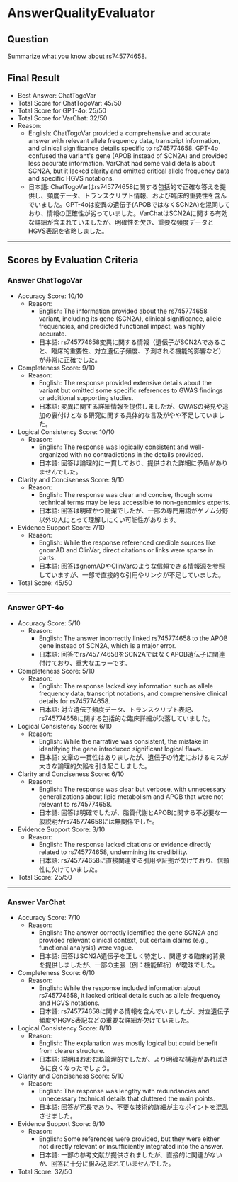 # AnswerQualityEvaluator

## Question

Summarize what you know about rs745774658.

## Final Result

- Best Answer: ChatTogoVar
- Total Score for ChatTogoVar: 45/50
- Total Score for GPT-4o: 25/50
- Total Score for VarChat: 32/50
- Reason:
  - English: ChatTogoVar provided a comprehensive and accurate answer with relevant allele frequency data, transcript information, and clinical significance details specific to rs745774658. GPT-4o confused the variant's gene (APOB instead of SCN2A) and provided less accurate information. VarChat had some valid details about SCN2A, but it lacked clarity and omitted critical allele frequency data and specific HGVS notations.
  - 日本語: ChatTogoVarはrs745774658に関する包括的で正確な答えを提供し、頻度データ、トランスクリプト情報、および臨床的重要性を含んでいました。GPT-4oは変異の遺伝子(APOBではなくSCN2A)を混同しており、情報の正確性が劣っていました。VarChatはSCN2Aに関する有効な詳細が含まれていましたが、明確性を欠き、重要な頻度データとHGVS表記を省略しました。

---

## Scores by Evaluation Criteria

### Answer ChatTogoVar
- Accuracy Score: 10/10
  - Reason: 
    - English: The information provided about the rs745774658 variant, including its gene (SCN2A), clinical significance, allele frequencies, and predicted functional impact, was highly accurate.
    - 日本語: rs745774658変異に関する情報（遺伝子がSCN2Aであること、臨床的重要性、対立遺伝子頻度、予測される機能的影響など）が非常に正確でした。
- Completeness Score: 9/10
  - Reason: 
    - English: The response provided extensive details about the variant but omitted some specific references to GWAS findings or additional supporting studies.
    - 日本語: 変異に関する詳細情報を提供しましたが、GWASの発見や追加の裏付けとなる研究に関する具体的な言及がやや不足していました。
- Logical Consistency Score: 10/10
  - Reason: 
    - English: The response was logically consistent and well-organized with no contradictions in the details provided.
    - 日本語: 回答は論理的に一貫しており、提供された詳細に矛盾がありませんでした。
- Clarity and Conciseness Score: 9/10
  - Reason: 
    - English: The response was clear and concise, though some technical terms may be less accessible to non-genomics experts.
    - 日本語: 回答は明確かつ簡潔でしたが、一部の専門用語がゲノム分野以外の人にとって理解しにくい可能性があります。
- Evidence Support Score: 7/10
  - Reason: 
    - English: While the response referenced credible sources like gnomAD and ClinVar, direct citations or links were sparse in parts.
    - 日本語: 回答はgnomADやClinVarのような信頼できる情報源を参照していますが、一部で直接的な引用やリンクが不足していました。
- Total Score: 45/50

---

### Answer GPT-4o
- Accuracy Score: 5/10
  - Reason: 
    - English: The answer incorrectly linked rs745774658 to the APOB gene instead of SCN2A, which is a major error.
    - 日本語: 回答でrs745774658をSCN2AではなくAPOB遺伝子に関連付けており、重大なエラーです。
- Completeness Score: 5/10
  - Reason: 
    - English: The response lacked key information such as allele frequency data, transcript notations, and comprehensive clinical details for rs745774658.
    - 日本語: 対立遺伝子頻度データ、トランスクリプト表記、rs745774658に関する包括的な臨床詳細が欠落していました。
- Logical Consistency Score: 6/10
  - Reason: 
    - English: While the narrative was consistent, the mistake in identifying the gene introduced significant logical flaws.
    - 日本語: 文章の一貫性はありましたが、遺伝子の特定におけるミスが大きな論理的欠陥を引き起こしました。
- Clarity and Conciseness Score: 6/10
  - Reason: 
    - English: The response was clear but verbose, with unnecessary generalizations about lipid metabolism and APOB that were not relevant to rs745774658.
    - 日本語: 回答は明確でしたが、脂質代謝とAPOBに関する不必要な一般説明がrs745774658には無関係でした。
- Evidence Support Score: 3/10
  - Reason: 
    - English: The response lacked citations or evidence directly related to rs745774658, undermining its credibility.
    - 日本語: rs745774658に直接関連する引用や証拠が欠けており、信頼性に欠けていました。
- Total Score: 25/50

---

### Answer VarChat
- Accuracy Score: 7/10
  - Reason: 
    - English: The answer correctly identified the gene SCN2A and provided relevant clinical context, but certain claims (e.g., functional analysis) were vague.
    - 日本語: 回答はSCN2A遺伝子を正しく特定し、関連する臨床的背景を提供しましたが、一部の主張（例：機能解析）が曖昧でした。
- Completeness Score: 6/10
  - Reason: 
    - English: While the response included information about rs745774658, it lacked critical details such as allele frequency and HGVS notations.
    - 日本語: rs745774658に関する情報を含んでいましたが、対立遺伝子頻度やHGVS表記などの重要な詳細が欠けていました。
- Logical Consistency Score: 8/10
  - Reason: 
    - English: The explanation was mostly logical but could benefit from clearer structure.
    - 日本語: 説明はおおむね論理的でしたが、より明確な構造があればさらに良くなったでしょう。
- Clarity and Conciseness Score: 5/10
  - Reason: 
    - English: The response was lengthy with redundancies and unnecessary technical details that cluttered the main points.
    - 日本語: 回答が冗長であり、不要な技術的詳細が主なポイントを混乱させました。
- Evidence Support Score: 6/10
  - Reason: 
    - English: Some references were provided, but they were either not directly relevant or insufficiently integrated into the answer.
    - 日本語: 一部の参考文献が提供されましたが、直接的に関連がないか、回答に十分に組み込まれていませんでした。
- Total Score: 32/50